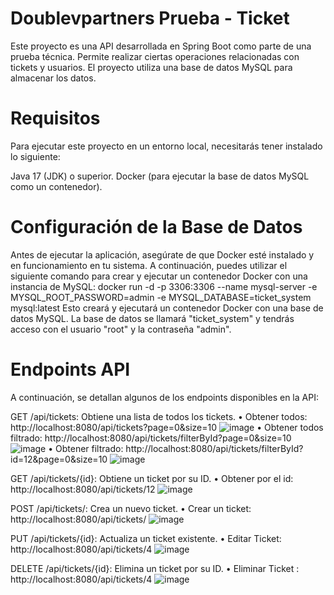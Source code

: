 # Doublevpartners Prueba - Ticket
Este proyecto es una API desarrollada en Spring Boot como parte de una prueba técnica. Permite realizar ciertas operaciones relacionadas con tickets y usuarios. El proyecto utiliza una base de datos MySQL para almacenar los datos.

# Requisitos
Para ejecutar este proyecto en un entorno local, necesitarás tener instalado lo siguiente:

Java 17 (JDK) o superior.
Docker (para ejecutar la base de datos MySQL como un contenedor).
# Configuración de la Base de Datos
Antes de ejecutar la aplicación, asegúrate de que Docker esté instalado y en funcionamiento en tu sistema. A continuación, puedes utilizar el siguiente comando para crear y ejecutar un contenedor Docker con una instancia de MySQL:
docker run -d -p 3306:3306 --name mysql-server -e MYSQL_ROOT_PASSWORD=admin -e MYSQL_DATABASE=ticket_system mysql:latest
Esto creará y ejecutará un contenedor Docker con una base de datos MySQL. La base de datos se llamará "ticket_system" y tendrás acceso con el usuario "root" y la contraseña "admin".
# Endpoints API
A continuación, se detallan algunos de los endpoints disponibles en la API:

GET /api/tickets: Obtiene una lista de todos los tickets.
•	Obtener todos: http://localhost:8080/api/tickets?page=0&size=10
![image](https://github.com/DanielSaenzt/doublevpartnersPruebaTicket/assets/60766477/3d63f47f-c8df-4200-8d0e-b8365a6af877)
•	Obtener todos filtrado: http://localhost:8080/api/tickets/filterById?page=0&size=10
![image](https://github.com/DanielSaenzt/doublevpartnersPruebaTicket/assets/60766477/f557e69a-def2-45b1-919a-de7d4b1d8a17)
•	Obtener filtrado: http://localhost:8080/api/tickets/filterById?id=12&page=0&size=10
![image](https://github.com/DanielSaenzt/doublevpartnersPruebaTicket/assets/60766477/a124ef57-4f9d-4f3b-9511-4ef3ce0d6c69)

GET /api/tickets/{id}: Obtiene un ticket por su ID.
•	Obtener por el id: http://localhost:8080/api/tickets/12
![image](https://github.com/DanielSaenzt/doublevpartnersPruebaTicket/assets/60766477/75f00154-6695-4893-91a3-8e8306425968)

POST /api/tickets/: Crea un nuevo ticket.
•	Crear un ticket: http://localhost:8080/api/tickets/
![image](https://github.com/DanielSaenzt/doublevpartnersPruebaTicket/assets/60766477/b6578d51-cce5-4102-a164-bed4f1098038)

PUT /api/tickets/{id}: Actualiza un ticket existente.
•	Editar Ticket: http://localhost:8080/api/tickets/4
![image](https://github.com/DanielSaenzt/doublevpartnersPruebaTicket/assets/60766477/309d7bb6-d2b0-495d-b236-3d9878e9bb27)

DELETE /api/tickets/{id}: Elimina un ticket por su ID.
•	Eliminar Ticket : http://localhost:8080/api/tickets/4
![image](https://github.com/DanielSaenzt/doublevpartnersPruebaTicket/assets/60766477/d588b8b4-7989-4d62-9c20-e765a0b5d926)
